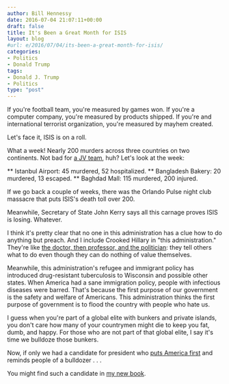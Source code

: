 ```yaml
---
author: Bill Hennessy
date: 2016-07-04 21:07:11+00:00
draft: false
title: It's Been a Great Month for ISIS
layout: blog
#url: e/2016/07/04/its-been-a-great-month-for-isis/
categories:
- Politics
- Donald Trump
tags:
- Donald J. Trump
- Politics
type: "post"
---
```


If you're football team, you're measured by games won. If you're a computer company, you're measured by products shipped. If you're and international terrorist organization, you're measured by mayhem created.

Let's face it, ISIS is on a roll.

What a week! Nearly 200 murders across three countries on two continents. Not bad for [a JV team](https://therightscoop.com/obama-gets-called-out-hard-for-calling-isis-a-jv-team-gets-snippy-with-reporter-video/), huh? Let's look at the week:




** Istanbul Airport: 45 murdered, 52 hospitalized.
** Bangladesh Bakery: 20 murdered, 13 escaped.
** Baghdad Mall: 115 murdered, 200 injured.


If we go back a couple of weeks, there was the Orlando Pulse night club massacre that puts ISIS's death toll over 200.

Meanwhile, Secretary of State John Kerry says all this carnage proves ISIS is losing. Whatever.

I think it's pretty clear that no one in this administration has a clue how to do anything but preach. And I include Crooked Hillary in "this administration." They're like [the doctor, then professor, and the politician](https://hennessysview.com/2016/07/03/the-best-we-can-do-freedom-and-independence-for-america/): they tell others what to do even though they can do nothing of value themselves.

Meanwhile, this administration's refugee and immigrant policy has introduced drug-resistant tuberculosis to Wisconsin and possible other states. When America had a sane immigration policy, people with infectious diseases were barred. That's because the first purpose of our government is the safety and welfare of Americans. This administration thinks the first purpose of government is to flood the country with people who hate us.

I guess when you're part of a global elite with bunkers and private islands, you don't care how many of your countrymen might die to keep you fat, dumb, and happy. For those who are not part of that global elite, I say it's time we bulldoze those bunkers.

Now, if only we had a candidate for president who [puts America first](https://hennessysview.com/turning-on-trump/) and reminds people of a bulldozer . . .

You might find such a candidate in [my new book](https://hennessysview.com/turning-on-trump/).
